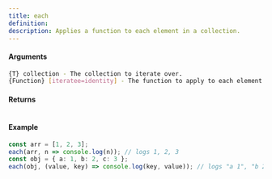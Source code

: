```yaml
---
title: each
definition: 
description: Applies a function to each element in a collection.
---
```



#### Arguments


```bash
{T} collection - The collection to iterate over.
{Function} [iteratee=identity] - The function to apply to each element.
```


#### Returns


```bash

```


#### Example


```ts
const arr = [1, 2, 3];each(arr, n => console.log(n)); // logs 1, 2, 3const obj = { a: 1, b: 2, c: 3 };each(obj, (value, key) => console.log(key, value)); // logs "a 1", "b 2", "c 3"
```
